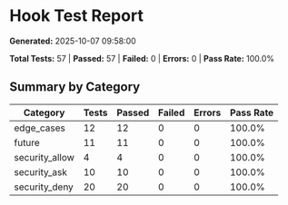 # Hook Test Report

**Generated:** 2025-10-07 09:58:00

**Total Tests:** 57 | **Passed:** 57 | **Failed:** 0 | **Errors:** 0 | **Pass Rate:** 100.0%

## Summary by Category

| Category | Tests | Passed | Failed | Errors | Pass Rate |
|----------|-------|--------|--------|--------|-----------|
| edge_cases | 12 | 12 | 0 | 0 | 100.0% |
| future | 11 | 11 | 0 | 0 | 100.0% |
| security_allow | 4 | 4 | 0 | 0 | 100.0% |
| security_ask | 10 | 10 | 0 | 0 | 100.0% |
| security_deny | 20 | 20 | 0 | 0 | 100.0% |